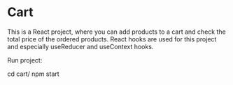 # Cart

This is a React project, where you can add products to a cart and check the total price of the ordered products. 
React hooks are used for this project and especially useReducer and useContext hooks.

Run project:

 cd cart/
 npm start
